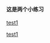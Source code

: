 #### 这是两个小练习
[test1](https://zjinxing.github.io/ife2018/零基础学院/js部分/day39to41/test/test1.html)

[test1](https://zjinxing.github.io/ife2018/零基础学院/js部分/day39to41/test/test2.html)